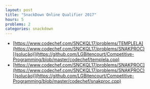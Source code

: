 ```yaml
---
layout: post
title: "SnackDown Online Qualifier 2017"
hours: 5
problems: 2
categories: snackdown
---
```


- [https://www.codechef.com/SNCKQL17/problems/TEMPLELA](https://www.codechef.com/SNCKQL17/problems/SNAKPROC)[(solução)](https://github.com/LGBitencourt/Competitive-Programming/blob/master/codechef/templela.cpp)
- [https://www.codechef.com/SNCKQL17/problems/SNAKPROC](https://www.codechef.com/SNCKQL17/problems/SNAKPROC)[(solução)](https://github.com/LGBitencourt/Competitive-Programming/blob/master/codechef/snakproc.cpp)
